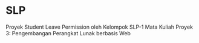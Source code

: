 # SLP
Proyek Student Leave Permission oleh Kelompok SLP-1 Mata Kuliah Proyek 3: Pengembangan Perangkat Lunak berbasis Web
